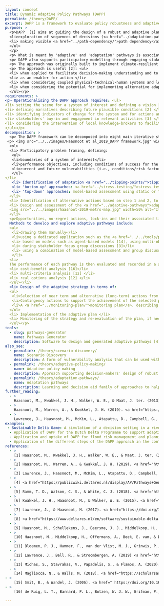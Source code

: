 ```yaml
---
layout: concept
title: Dynamic Adaptive Policy Pathways (DAPP)
permalink: /theory/DAPP/
excerpt: DAPP is a framework to evaluate policy robustness and adaptiveness under deep uncertainty. The approach combines adaptive policymaking and adaptive pathways concepts.
purpose: >
  <p>DAPP  [1] aims at guiding the design of a robust and adaptive plan as a sequence of actions (near term and alternative future actions) over time through [2]: <ul>
  <li>exploration of sequences of decisions (<a href="../adaptation-pathways/">adaptation pathways</a>) under plausible futures (i.e., scenarios)</li>
  <li> making visible <a href="../path-dependency/">path dependency</a> of alternative future strategies</li>
  </ul>
  </p>
  <p> What is meant by 'adaptive' and 'adaptation' pathways is associated to the distinction between the attributes of a system allowing it to cope against different future uncertainties and the process to cope with such vulnerabilities [15]. In other words, adaptation pathways is an analytical approach providing a process in terms of deciding when and under which conditions acceptable actions need to be implemented to cope against multiple plausible futures. Adaptive pathways are the actions (i.e., attributes) for the system to be able to cope with multiple plausible futures.
  <p> DAPP also supports participatory modelling through engaging stakeholders and decision makers in problem-solving activities [2,3]</p>
  <p> The approach was originally built to implement climate-resilient pathways for long-term water resources strategic planning but can be applied to other long-term strategic planning problems under <a href="../DMDU/">deep uncertainty</a> [2,13] </p> 
  <p> The approach is useful [2]: <ul>
  <li> when applied to facilitate decision-making understanding and to support the acknowledgement of uncertainties in plans </li>
  <li> as an enabler for action </li>
  <li> when considering coupled physical-technical-human systems and long time planning horizons </li>
  <li> when considering the potential for implementing alternative adaptation actions to solve issues according to how the future may unfold </li> 
  </ul></p>
requirements: >
<p> Operationalising the DAPP approach requires: <ul>
<li> setting the scene for a system of interest and defining a vision [2] </li>
<li> defining narratives describing future plausible conditions [2] </li>
<li> identifying indicators of change for the system and for actions and associated threshold values [2]</li>
<li> stakeholders' buy-in and engagement in relevant activities [3] </li>
<li> considering the intervention of local knowledge-brokers to facilitate the application of the approach and stakeholder engagement [3] </li>
</ul></p>
decomposition: >
  <p> The DAPP framework can be decomposed into eight main iterative steps as presented in figure 1 [2]:
 <p> <img src="../../images/Haasnoot et al_2019_DAPP framework.jpg" width=50% alt="Description of the seven steps to implement the DAPP framework process from problem framing to evaluation and monitoring of a plan".> </p>
  <ol>
  <li> Participatory problem framing, defining:
   <ul>
   <li>boundaries of a system of interest</li>
   <li>performance objectives, including conditions of success for the system used to evaluate performance of policy options</li>
   <li>current and future vulnerabilities (i.e., conditions/risk factors for which the system (will) fail to achieve acceptable objectives). These vulnerabilities could be either managed by actions or policy options (e.g., reservoir development to support water users and associated uses, education to support the adoption of best practices, microirrigation systems to improve water efficient uses at the field level) or be non-manageable due to uncertainty regarding how such factors may evolve (e.g., climate change, national legislation, global markets, population growth). The latter category is used to define narratives (scenarios) describing different combinations of these non-manageable factors and associated values. Such narratives could be either static (i.e., based on the definition of an end-point into the future) or transient (i.e., describing different developments over time) [10]. </li>
   </ul> 
</li>
   <li> Identification of adaptation <a href="../tipping-points/">tipping points</a> (ATPs), i.e. conditions and timing of failure for the current system when facing different future scenarios. Approaches to identify ATPs (i.e., threshold values) include: <ul>
   <li> 'bottom-up' approaches: <a href="../stress-testing/">stress tests</a> through sensitivity analyses, <a href="../scenario-discovery/">scenario discovery</a> [5], expert judgement [1], and/or stakeholder consultation [3]</li>
   <li> 'top-down' approaches: model-based assessment using static or transient [9] <a href="../scenario-development/">scenarios</a></li></ul>
  </li>
  <li> Identification of alternative actions based on step 1 and 2, to address identified vulnerabilities or opportunities, followed by determination of their ATPs </li>
  <li> Design and assessment of the <a href="../adaptive-pathways">adaptive pathways</a>. This stage leads to the design of a pathway map (figure 2), also defined as "metro map", to achieve a performance objective for the system. 
  <img src="../../images/haasnoot-2019-metro-map.jpg" width=50% alt="Illustration of an adaptation pathways' metro map and its associated scorecard".>
  </li>
  <p>Opportunities, no-regret actions, lock-ins and their associated timing of implementation under changing conditions can be inferred from the map.</p>
  Methods to develop and explore adaptive pathways include:
  <ul>
   <li>drawing them manually</li>
   <li>using a dedicated application such as the <a href="../../tools/pathways-generator/">Pathways Generator</a> [4] </li>
   <li> based on models such as agent-based models [14], using multi-objective robust optimisation [6], serious games [7,8] </li>
   <li> during stakeholder focus group discussions [3]</li>
   <li> using a combination of model-based assessment and group discussions </li></ul>
   </li>
  <li>
  The performance of each pathway is then evaluated and recorded in a scorecard. Methods of evaluation include:<ul>
  <li> cost-benefit analysis [16]</li>
  <li> multi-criteria analysis [12] </li>
  <li> real options analysis [12] </li>
  </ul></li>
  <li> Design of the adaptive strategy in terms of:
  <ul>
   <li>Selection of near term and alternative (long-term) actions from the map</li>
   <li>Contingency actions to support the achievement of the selected pathways</li>
   <li>A <a href="../monitoring-plan/">monitoring plan</a>, describing signposts (indicators) and <a href="../triggers/">triggers</a> (threshold values) for implementing or not actions according to future conditions</li>
  </ul>
  <li> Implementation of the adaptive plan </li>
  <li> Monitoring of the strategy and re-evaluation of the plan, if necessary </li>
  </ol></p>
tools:
  - slug: pathways-generator
    name: Pathways Generator
    description: Software to design and generated adaptive pathways [4]
also_see:
  - permalink: /theory/scenario-discovery/
    name: Scenario Discovery
    description: A form of vulnerability analysis that can be used within DAPP (Step 2) to identify policy-relevant plausible future scenarios or a limited of future scenarios to focus on.
  - permalink: /theory/adaptive-policy-making/
    name: Adaptive policy making
    description: Approach supporting decision-makers' design of robust and adaptive plans.
  - permalink: /theory/adaptation-pathways/
    name: Adaptation pathways
    description: Learning and decision aid family of approaches to halp decision makers' reflection about the ability of decision strategies to prevent maladaptation when facing multiple plausible futures.
further_reading:
  - >
    Haasnoot, M., Kwakkel, J. H., Walker, W. E., & Maat, J. ter. (2013). <a href="https://doi.org/10.1016/j.gloenvcha.2012.12.006">Dynamic adaptive policy pathways: A method for crafting robust decisions for a deeply uncertain world. </a> Global Environmental Change, 23(2), 485–498.
  - >
    Haasnoot, M., Warren, A., & Kwakkel, J. H. (2019). <a href="https://link.springer.com/chapter/10.1007/978-3-030-05252-2_4">Dynamic adaptive policy pathways (DAPP)</a>. In Decision Making under Deep Uncertainty (pp. 71–92). Springer, Cham.
  - >
    Lawrence, J., Haasnoot, M., McKim, L., Atapattu, D., Campbell, G., & Stroombergen, A. (2019). <a href="https://link.springer.com/chapter/10.1007/978-3-030-05252-2_9">Dynamic adaptive policy pathways (DAPP): From theory to practice</a>. In Decision Making under Deep Uncertainty (pp. 187–199). Springer, Cham.
examples:
 - Sustainable Delta Game: A simulation of a decision setting in a river catchment to support participant learning and preparation of a water management plan to deal with future situations [8]
  - Application of DAPP for the Dutch Delta Programme to support adaptive planning for flood protection in the face of future climate and socio-economic changes [11].
  - Application and uptake of DAPP for flood risk management and planning under climate change uncertainty in New Zealand [3]
  - Application of the different steps of the DAPP approach in the context of the Rhine Delta in The Netherlands for flood risk adaptation against future climate change [1]
references:
  - >
    [1] Haasnoot, M., Kwakkel, J. H., Walker, W. E., & Maat, J. ter. (2013). <a href="https://doi.org/10.1016/j.gloenvcha.2012.12.006">Dynamic adaptive policy pathways: A method for crafting robust decisions for a deeply uncertain world. </a> Global Environmental Change, 23(2), 485–498.
  - >
    [2] Haasnoot, M., Warren, A., & Kwakkel, J. H. (2019). <a href="https://link.springer.com/chapter/10.1007/978-3-030-05252-2_4">Dynamic adaptive policy pathways (DAPP)</a>. In Decision Making under Deep Uncertainty (pp. 71–92). Springer, Cham.
  - >
    [3] Lawrence, J., Haasnoot, M., McKim, L., Atapattu, D., Campbell, G., & Stroombergen, A. (2019). <a href="https://link.springer.com/chapter/10.1007/978-3-030-05252-2_9">Dynamic adaptive policy pathways (DAPP): From theory to practice</a>. In Decision Making under Deep Uncertainty (pp. 187–199). Springer, Cham.
  - >
    [4] <a href="https://publicwiki.deltares.nl/display/AP/Pathways+Generator">Pathways Generator</a>. Deltares.
  - >
    [5] Ramm, T. D., Watson, C. S., & White, C. J. (2018). <a href="https://doi.org/10.1016/j.compenvurbsys.2018.01.002">Describing adaptation tipping points in coastal flood risk management.</a> Computers, Environment and Urban Systems, 69, 74–86.
  - >
    [6] Kwakkel, J. H., Haasnoot, M., & Walker, W. E. (2015). <a href="https://doi.org/10.1007/s10584-014-1210-4">Developing dynamic adaptive policy pathways: A computer-assisted approach for developing adaptive strategies for a deeply uncertain world.</a> Climatic Change, 132(3), 373–386.
  - >
    [7] Lawrence, J., & Haasnoot, M. (2017). <a href="https://doi.org/10.1016/j.envsci.2016.12.003">What it took to catalyse uptake of dynamic adaptive pathways planning to address climate change uncertainty.</a> Environmental Science & Policy, 68, 47–57.
  - >
    [8] <a href="https://www.deltares.nl/en/software/sustainable-delta-game/#1">Sustainable Delta game</a>. Deltares.
  - >
    [9] Haasnoot, M., Schellekens, J., Beersma, J. J., Middelkoop, H., & Kwadijk, J. C. J. (2015).<a href="https://doi.org/10.1088/1748-9326/10/10/105008"> Transient scenarios for robust climate change adaptation illustrated for water management in The Netherlands.</a> Environmental Research Letters, 10(10), 105008.
  - >
    [10] Haasnoot, M., Middelkoop, H., Offermans, A., Beek, E. van, & Deursen, W. P. A. van. (2012).<a href="https://doi.org/10.1007/s10584-012-0444-2"> Exploring pathways for sustainable water management in river deltas in a changing environment. </a> Climatic Change, 115(3), 795–819.
  - >
    [11] Bloemen, P. J., Hammer, F., van der Vlist, M. J., Grinwis, P., & van Alphen, J. (2019). <a href="https://link.springer.com/chapter/10.1007/978-3-030-05252-2_14">DMDU into practice: Adaptive delta management in The Netherlands</a>. In Decision Making under Deep Uncertainty (pp. 321–351). Springer, Cham.
  - >
    [12] Lawrence, J., Bell, R., & Stroombergen, A. (2019) <a href="https://doi.org/10.3390/su11020406">A hybrid process to address uncertainty and changing climate risk in coastal areas using dynamic adaptive pathways planning, multi-criteria decision analysis & real options analysis: A New Zealand application</a>. Sustainability, 11(2), 406.
  - >
    [13] Michas, S., Stavrakas, V., Papadelis, S., & Flamos, A. (2020).<a href="https://doi.org/10.1016/j.enpol.2020.111350"> A transdisciplinary modeling framework for the participatory design of dynamic adaptive policy pathways.</a> Energy Policy, 139, 111350.
  - >
    [14] Magliocca, N., & Walls, M. (2018). <a href="https://scholarsarchive.byu.edu/iemssconference/2018/Stream-F/41/">Exploring distributional influences on and effects of dynamic adaptive policy pathways for repeated coastal hazards</a>. iEMSs2018 Fort Collins, Colorado, USA. (abstract only)
- >
    [15] Smit, B., & Wandel, J. (2006). <a href=" https://doi.org/10.1016/j.gloenvcha.2006.03.008">Adaptation, adaptive capacity and vulnerability.</a> Global Environmental Change, 16(3), 282–292.
- >
    [16] de Ruig, L. T., Barnard, P. L., Botzen, W. J. W., Grifman, P., Hart, J. F., de Moel, H., Sadrpour, N., & Aerts, J. C. J. H. (2019). <a href="https://doi.org/10.1016/j.scitotenv.2019.04.308">An economic evaluation of adaptation pathways in coastal mega cities: An illustration for Los Angeles.</a> Science of The Total Environment, 678, 647–659. 

---
```

